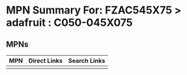 



# MPN Summary For: FZAC545X75 > adafruit : C050-045X075

## MPNs
  

|MPN|Direct Links|Search Links|
| :--- | :--- | :--- |
||||
